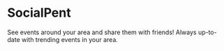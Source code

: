 # SocialPent

See events around your area and share them with friends! Always up-to-date with trending events in your area.

